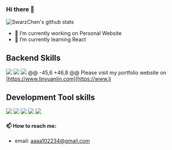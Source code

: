 ### Hi there 👋

![SwarzChen's github stats](https://github-readme-stats.vercel.app/api?username=SwarzChen&count_private=true&theme=dracula)

- 🔭 I’m currently working on Personal Website
- 🌱 I’m currently learning React

## Backend Skills

![](https://img.shields.io/badge/-Gin-00ADD8?link=https://github.com/gin-gonic/gin)
![](https://img.shields.io/badge/-Django-092E20?logo=django&logoColor=white)
![](https://img.shields.io/badge/-Mongo%20DB-47A248?logo=mongodb&logoColor=white)
	@@ -45,6 +46,8 @@ Please visit my portfolio website on [https://www.linyuanlin.com](https://www.li

## Development Tool skills

![](https://img.shields.io/badge/-Git-F05032?logo=git&logoColor=white)
![](https://img.shields.io/badge/-Github-181717?logo=github&logoColor=white)
![](https://img.shields.io/badge/-Jira-0052CC?logo=jira&logoColor=white)
![](https://img.shields.io/badge/-Jira%20Software-0052CC?logo=jira%20software&logoColor=white)
![](https://img.shields.io/badge/-Intellij%20Idea-000000?logo=intellij%20idea&logoColor=white)

#### 📫 How to reach me:

- email: aaaa102234@gmail.com

